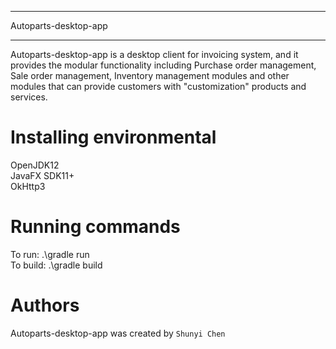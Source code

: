 
*******
Autoparts-desktop-app
*******
Autoparts-desktop-app is a desktop client for invoicing system, 
and it provides the modular functionality including Purchase order management,
Sale order management, Inventory management modules and other modules that
can provide customers with "customization" products and services.

Installing environmental
=======
OpenJDK12  
JavaFX SDK11+     
OkHttp3  

Running commands
=======
To run: .\gradle run  
To build: .\gradle build  

Authors
=======

Autoparts-desktop-app was created by `Shunyi Chen`
